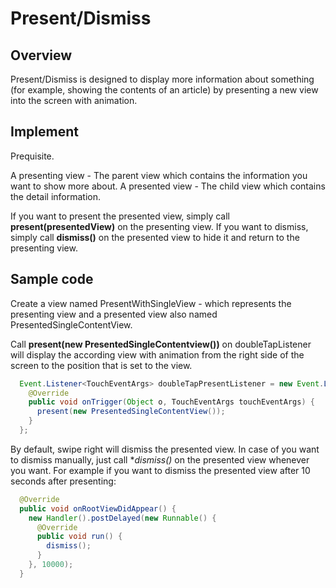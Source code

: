 # Present/Dismiss

## Overview
Present/Dismiss is designed to display more information about something (for example, showing the contents of an article) by presenting a new view into the screen with animation.

## Implement
Prequisite.

A presenting view - The parent view which contains the information you want to show more about.
A presented view - The child view which contains the detail information.

If you want to present the presented view, simply call **present(presentedView)** on the presenting view.
If you want to dismiss, simply call **dismiss()** on the presented view to hide it and return to the presenting view.

## Sample code
Create a view named PresentWithSingleView - which represents the presenting view and a presented view also named PresentedSingleContentView.

Call **present(new PresentedSingleContentview())** on doubleTapListener will display the according view with animation from the right side of the screen to the position that is set to the view.

```java
  Event.Listener<TouchEventArgs> doubleTapPresentListener = new Event.Listener<TouchEventArgs>() {
    @Override
    public void onTrigger(Object o, TouchEventArgs touchEventArgs) {
      present(new PresentedSingleContentView());
    }
  };
```

By default, swipe right will dismiss the presented view. In case of you want to dismiss manually, just call **dismiss()* on the presented view whenever you want. For example if you want to dismiss the presented view after 10 seconds after presenting:

```java
  @Override
  public void onRootViewDidAppear() {
    new Handler().postDelayed(new Runnable() {
      @Override
      public void run() {
        dismiss();
      }
    }, 10000);
  }
```